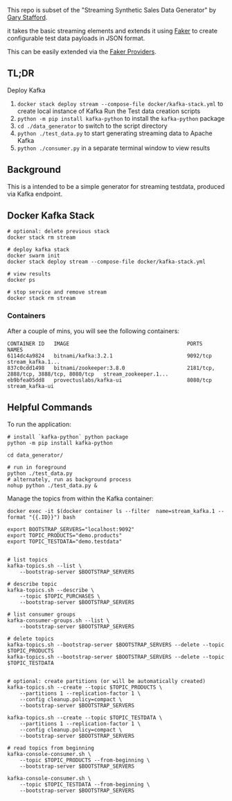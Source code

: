 This repo is subset of the "Streaming Synthetic Sales Data Generator" by [Gary Stafford](https://github.com/garystafford/streaming-sales-generator/blob/main/docker/spark-kstreams-stack.yml).

it takes the basic streaming elements and extends it using [Faker](https://pypi.org/project/Faker/) to create configurable test data payloads in JSON format. 

This can be easily extended via the [Faker Providers](https://faker.readthedocs.io/en/master/providers.html).

## TL;DR

Deploy Kafka
1. `docker stack deploy stream --compose-file docker/kafka-stack.yml` to create local instance of Kafka
Run the Test data creation scripts
2. `python -m pip install kafka-python` to install the `kafka-python` package
3. `cd ./data_generator` to switch to the script directory
4. `python ./test_data.py` to start generating streaming data to Apache Kafka
5. `python ./consumer.py` in a separate terminal window to view results

## Background

This is a intended to be a simple generator for streaming testdata, produced via Kafka endpoint.


## Docker Kafka Stack

```shell
# optional: delete previous stack
docker stack rm stream

# deploy kafka stack
docker swarm init
docker stack deploy stream --compose-file docker/kafka-stack.yml

# view results
docker ps

# stop service and remove stream
docker stack rm stream

```
### Containers

After a couple of mins, you will see the following containers:

```text
CONTAINER ID   IMAGE                                      PORTS                                    NAMES
6114dc4a9824   bitnami/kafka:3.2.1                        9092/tcp                                 stream_kafka.1...
837c0cdd1498   bitnami/zookeeper:3.8.0                    2181/tcp, 2888/tcp, 3888/tcp, 8080/tcp   stream_zookeeper.1...
eb9bfea05dd8   provectuslabs/kafka-ui                     8080/tcp                                 stream_kafka-ui
```

## Helpful Commands

To run the application:

```shell
# install `kafka-python` python package
python -m pip install kafka-python

cd data_generator/

# run in foreground
python ./test_data.py
# alternately, run as background process
nohup python ./test_data.py &
```

Manage the topics from within the Kafka container:

```shell
docker exec -it $(docker container ls --filter  name=stream_kafka.1 --format "{{.ID}}") bash

export BOOTSTRAP_SERVERS="localhost:9092"
export TOPIC_PRODUCTS="demo.products"
export TOPIC_TESTDATA="demo.testdata"


# list topics
kafka-topics.sh --list \
    --bootstrap-server $BOOTSTRAP_SERVERS

# describe topic
kafka-topics.sh --describe \
    --topic $TOPIC_PURCHASES \
    --bootstrap-server $BOOTSTRAP_SERVERS

# list consumer groups
kafka-consumer-groups.sh --list \
    --bootstrap-server $BOOTSTRAP_SERVERS
  
# delete topics
kafka-topics.sh --bootstrap-server $BOOTSTRAP_SERVERS --delete --topic $TOPIC_PRODUCTS
kafka-topics.sh --bootstrap-server $BOOTSTRAP_SERVERS --delete --topic $TOPIC_TESTDATA


# optional: create partitions (or will be automatically created)
kafka-topics.sh --create --topic $TOPIC_PRODUCTS \
    --partitions 1 --replication-factor 1 \
    --config cleanup.policy=compact \
    --bootstrap-server $BOOTSTRAP_SERVERS

kafka-topics.sh --create --topic $TOPIC_TESTDATA \
    --partitions 1 --replication-factor 1 \
    --config cleanup.policy=compact \
    --bootstrap-server $BOOTSTRAP_SERVERS

# read topics from beginning
kafka-console-consumer.sh \
    --topic $TOPIC_PRODUCTS --from-beginning \
    --bootstrap-server $BOOTSTRAP_SERVERS

kafka-console-consumer.sh \
    --topic $TOPIC_TESTDATA --from-beginning \
    --bootstrap-server $BOOTSTRAP_SERVERS


```


